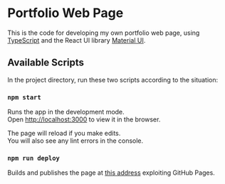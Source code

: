 # Portfolio Web Page

This is the code for developing my own portfolio web page, using [TypeScript](https://www.typescriptlang.org/) and the React UI library [Material UI](https://mui.com/).

## Available Scripts

In the project directory, run these two scripts according to the situation:

### `npm start`

Runs the app in the development mode.\
Open [http://localhost:3000](http://localhost:3000) to view it in the browser.

The page will reload if you make edits.\
You will also see any lint errors in the console.

### `npm run deploy`

Builds and publishes the page at [this address](https://enricodoro.github.io/portfolio) exploiting GitHub Pages.
